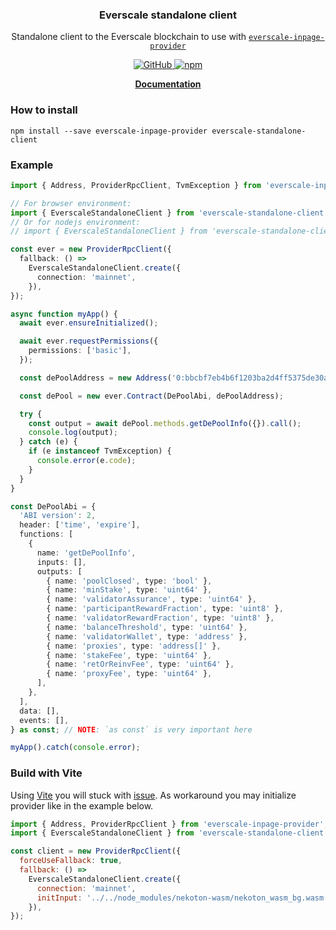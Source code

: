 <p align="center">
    <h3 align="center">Everscale standalone client</h3>
    <p align="center">Standalone client to the Everscale blockchain to use with <a href="https://github.com/broxus/everscale-inpage-provider"><code>everscale-inpage-provider</code></a></p>
    <p align="center">
        <a href="/LICENSE">
            <img alt="GitHub" src="https://img.shields.io/github/license/broxus/everscale-standalone-client" />
        </a>
        <a href="https://www.npmjs.com/package/everscale-standalone-client">
            <img alt="npm" src="https://img.shields.io/npm/v/everscale-standalone-client">
        </a>
    </p>
    <p align="center"><b><a href="https://broxus.github.io/everscale-standalone-client/index.html">Documentation</a></b></p>
</p>

### How to install

```shell
npm install --save everscale-inpage-provider everscale-standalone-client
```

### Example

```typescript
import { Address, ProviderRpcClient, TvmException } from 'everscale-inpage-provider';

// For browser environment:
import { EverscaleStandaloneClient } from 'everscale-standalone-client';
// Or for nodejs environment:
// import { EverscaleStandaloneClient } from 'everscale-standalone-client/nodejs';

const ever = new ProviderRpcClient({
  fallback: () =>
    EverscaleStandaloneClient.create({
      connection: 'mainnet',
    }),
});

async function myApp() {
  await ever.ensureInitialized();

  await ever.requestPermissions({
    permissions: ['basic'],
  });

  const dePoolAddress = new Address('0:bbcbf7eb4b6f1203ba2d4ff5375de30a5408a8130bf79f870efbcfd49ec164e9');

  const dePool = new ever.Contract(DePoolAbi, dePoolAddress);

  try {
    const output = await dePool.methods.getDePoolInfo({}).call();
    console.log(output);
  } catch (e) {
    if (e instanceof TvmException) {
      console.error(e.code);
    }
  }
}

const DePoolAbi = {
  'ABI version': 2,
  header: ['time', 'expire'],
  functions: [
    {
      name: 'getDePoolInfo',
      inputs: [],
      outputs: [
        { name: 'poolClosed', type: 'bool' },
        { name: 'minStake', type: 'uint64' },
        { name: 'validatorAssurance', type: 'uint64' },
        { name: 'participantRewardFraction', type: 'uint8' },
        { name: 'validatorRewardFraction', type: 'uint8' },
        { name: 'balanceThreshold', type: 'uint64' },
        { name: 'validatorWallet', type: 'address' },
        { name: 'proxies', type: 'address[]' },
        { name: 'stakeFee', type: 'uint64' },
        { name: 'retOrReinvFee', type: 'uint64' },
        { name: 'proxyFee', type: 'uint64' },
      ],
    },
  ],
  data: [],
  events: [],
} as const; // NOTE: `as const` is very important here

myApp().catch(console.error);
```
### Build with Vite
Using [Vite](https://vitejs.dev) you will stuck with [issue](https://github.com/vitejs/vite/issues/8427). As workaround you may initialize provider like in the example below.

```js
import { Address, ProviderRpcClient } from 'everscale-inpage-provider';
import { EverscaleStandaloneClient } from 'everscale-standalone-client';

const client = new ProviderRpcClient({
  forceUseFallback: true,
  fallback: () =>
    EverscaleStandaloneClient.create({
      connection: 'mainnet',
      initInput: '../../node_modules/nekoton-wasm/nekoton_wasm_bg.wasm',
    }),
});

```
